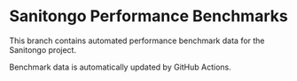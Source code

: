 # Sanitongo Performance Benchmarks

This branch contains automated performance benchmark data for the Sanitongo project.

Benchmark data is automatically updated by GitHub Actions.
